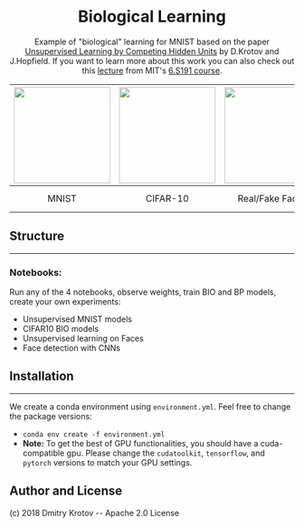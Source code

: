 <center>

# Biological Learning

Example of "biological" learning for MNIST based on the paper [Unsupervised Learning by Competing Hidden Units](https://doi.org/10.1073/pnas.1820458116) by D.Krotov and J.Hopfield. If you want to learn more about this work you can also check out this [lecture](https://www.youtube.com/watch?v=4lY-oAY0aQU) from MIT's [6.S191 course](http://introtodeeplearning.com/).  

|<img src="https://user-images.githubusercontent.com/79289947/156650751-33da2304-cf57-4880-b51b-dc21e6a5f549.gif" width="170" height="170"/> | <img src="https://user-images.githubusercontent.com/79289947/156464655-c226dc9f-a93a-4c17-ab91-b20145b32d7f.gif" width="170" height="170"/> | <img src="https://user-images.githubusercontent.com/79289947/156464676-d5b88f0f-0338-47f0-b7cb-fb55489a48ae.gif" width=170 height=170/> |<img src="https://user-images.githubusercontent.com/79289947/156464703-3d20ebc0-3a21-4532-b2f6-03279a524021.gif" width=170 height=170/> |
|:---:|:---:|:---:|:---:|
| MNIST |CIFAR-10 | Real/Fake Faces | Gender & Ethnicity Dataset|
</center>

## Structure
---

### Notebooks:
Run any of the 4 notebooks, observe weights, train BIO and BP models, create your own experiments:
- Unsupervised MNIST models
- CIFAR10 BIO models
- Unsupervised learning on Faces
- Face detection with CNNs


## Installation
---
We create a conda environment using  `environment.yml`. Feel free to change the package versions:
- `conda env create -f environment.yml`
- **Note:** To get the best of GPU functionalities, you should have a cuda-compatible gpu. Please change the `cudatoolkit`, `tensorflow`, and `pytorch` versions to match your GPU settings.

## Author and License
(c) 2018 Dmitry Krotov
-- Apache 2.0 License
